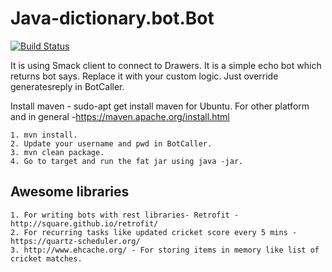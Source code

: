 # Java-dictionary.bot.Bot
[![Build Status](https://travis-ci.org/DrawersApp/Java-Bot.svg?branch=master)](https://travis-ci.org/DrawersApp/Java-Bot)

It is using Smack client to connect to Drawers. It is a simple echo bot which returns bot says. Replace it with your custom logic. Just override generatesreply in BotCaller. 

Install maven - sudo-apt get install maven for Ubuntu. For other platform and in general  -https://maven.apache.org/install.html
```
1. mvn install.
2. Update your username and pwd in BotCaller.
3. mvn clean package.
4. Go to target and run the fat jar using java -jar. 
```

## Awesome libraries
```
1. For writing bots with rest libraries- Retrofit - http://square.github.io/retrofit/
2. For recurring tasks like updated cricket score every 5 mins - https://quartz-scheduler.org/
3. http://www.ehcache.org/ - For storing items in memory like list of cricket matches. 
```
